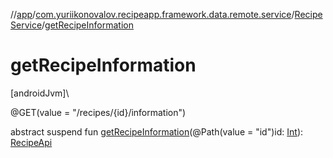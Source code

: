 //[app](../../../index.md)/[com.yuriikonovalov.recipeapp.framework.data.remote.service](../index.md)/[RecipeService](index.md)/[getRecipeInformation](get-recipe-information.md)

# getRecipeInformation

[androidJvm]\

@GET(value = &quot;/recipes/{id}/information&quot;)

abstract suspend fun [getRecipeInformation](get-recipe-information.md)(@Path(value = &quot;id&quot;)id: [Int](https://kotlinlang.org/api/latest/jvm/stdlib/kotlin/-int/index.html)): [RecipeApi](../../com.yuriikonovalov.recipeapp.framework.data.remote.model/-recipe-api/index.md)
